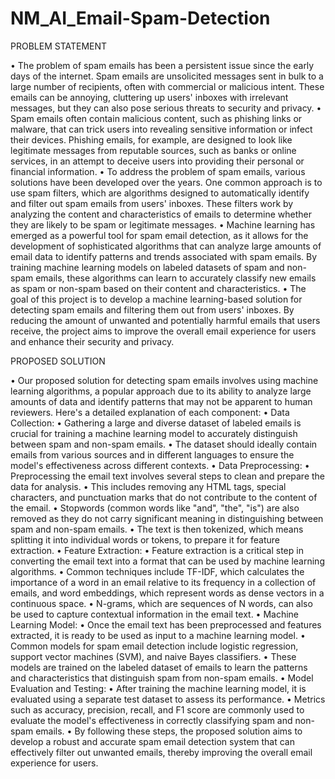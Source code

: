 # NM_AI_Email-Spam-Detection
PROBLEM STATEMENT
   
•	The problem of spam emails has been a persistent issue since the early days of the internet. Spam emails are unsolicited messages sent in bulk to a large number of recipients, often with commercial or malicious intent. These emails can be annoying, cluttering up users' inboxes with irrelevant messages, but they can also pose serious threats to security and privacy.
•	Spam emails often contain malicious content, such as phishing links or malware, that can trick users into revealing sensitive information or infect their devices. Phishing emails, for example, are designed to look like legitimate messages from reputable sources, such as banks or online services, in an attempt to deceive users into providing their personal or financial information.
•	To address the problem of spam emails, various solutions have been developed over the years. One common approach is to use spam filters, which are algorithms designed to automatically identify and filter out spam emails from users' inboxes. These filters work by analyzing the content and characteristics of emails to determine whether they are likely to be spam or legitimate messages.
•	Machine learning has emerged as a powerful tool for spam email detection, as it allows for the development of sophisticated algorithms that can analyze large amounts of email data to identify patterns and trends associated with spam emails. By training machine learning models on labeled datasets of spam and non-spam emails, these algorithms can learn to accurately classify new emails as spam or non-spam based on their content and characteristics.
•	The goal of this project is to develop a machine learning-based solution for detecting spam emails and filtering them out from users' inboxes. By reducing the amount of unwanted and potentially harmful emails that users receive, the project aims to improve the overall email experience for users and enhance their security and privacy.

PROPOSED SOLUTION


•	Our proposed solution for detecting spam emails involves using machine learning algorithms, a popular approach due to its ability to analyze large amounts of data and identify patterns that may not be apparent to human reviewers. Here's a detailed explanation of each component:
•	Data Collection:
•	Gathering a large and diverse dataset of labeled emails is crucial for training a machine learning model to accurately distinguish between spam and non-spam emails.
•	The dataset should ideally contain emails from various sources and in different languages to ensure the model's effectiveness across different contexts.
•	Data Preprocessing:
•	Preprocessing the email text involves several steps to clean and prepare the data for analysis.
•	This includes removing any HTML tags, special characters, and punctuation marks that do not contribute to the content of the email.
•	Stopwords (common words like "and", "the", "is") are also removed as they do not carry significant meaning in distinguishing between spam and non-spam emails.
•	The text is then tokenized, which means splitting it into individual words or tokens, to prepare it for feature extraction.
•	Feature Extraction:
•	Feature extraction is a critical step in converting the email text into a format that can be used by machine learning algorithms.
•	Common techniques include TF-IDF, which calculates the importance of a word in an email relative to its frequency in a collection of emails, and word embeddings, which represent words as dense vectors in a continuous space.
•	N-grams, which are sequences of N words, can also be used to capture contextual information in the email text.
•	Machine Learning Model:
•	Once the email text has been preprocessed and features extracted, it is ready to be used as input to a machine learning model.
•	Common models for spam email detection include logistic regression, support vector machines (SVM), and naive Bayes classifiers.
•	These models are trained on the labeled dataset of emails to learn the patterns and characteristics that distinguish spam from non-spam emails.
•	Model Evaluation and Testing:
•	After training the machine learning model, it is evaluated using a separate test dataset to assess its performance.
•	Metrics such as accuracy, precision, recall, and F1 score are commonly used to evaluate the model's effectiveness in correctly classifying spam and non-spam emails.
•	By following these steps, the proposed solution aims to develop a robust and accurate spam email detection system that can effectively filter out unwanted emails, thereby improving the overall email experience for users.

